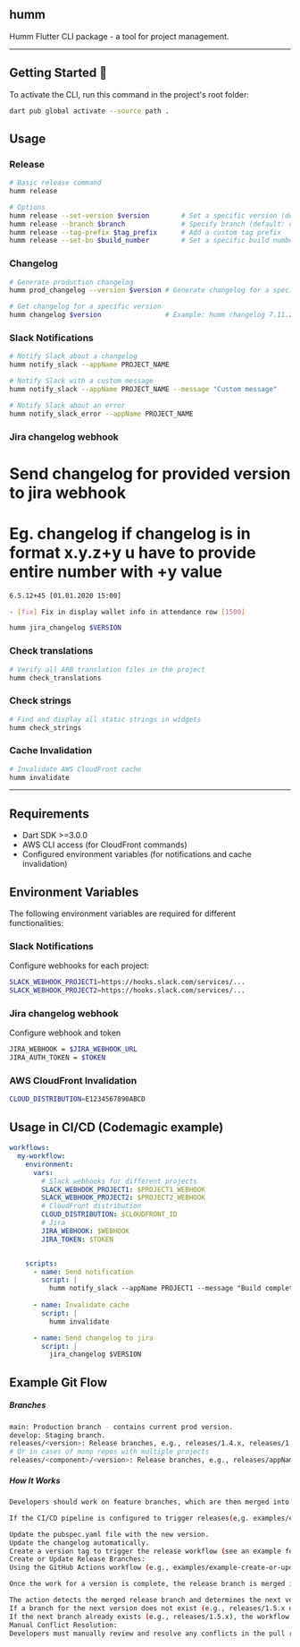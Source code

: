 ## humm

Humm Flutter CLI package - a tool for project management.

---

## Getting Started 🚀

To activate the CLI, run this command in the project's root folder:

```sh
dart pub global activate --source path .
```

## Usage

### Release

```sh
# Basic release command
humm release

# Options
humm release --set-version $version        # Set a specific version (default: increment by 1)
humm release --branch $branch              # Specify branch (default: develop)
humm release --tag-prefix $tag_prefix      # Add a custom tag prefix
humm release --set-bn $build_number        # Set a specific build number

```

### Changelog

```sh
# Generate production changelog
humm prod_changelog --version $version # Generate changelog for a specific version

# Get changelog for a specific version
humm changelog $version                # Example: humm changelog 7.11.2
```

### Slack Notifications

```sh
# Notify Slack about a changelog
humm notify_slack --appName PROJECT_NAME

# Notify Slack with a custom message
humm notify_slack --appName PROJECT_NAME --message "Custom message"

# Notify Slack about an error
humm notify_slack_error --appName PROJECT_NAME
```

### Jira changelog webhook

# Send changelog for provided version to jira webhook 
# Eg. changelog if changelog is in format x.y.z+y u have to provide entire number with +y value
```sh
6.5.12+45 [01.01.2020 15:00]

- [fix] Fix in display wallet info in attendance row [1500]
```

```sh
humm jira_changelog $VERSION
```

### Check translations

```sh
# Verify all ARB translation files in the project
humm check_translations
```

### Check strings

```sh
# Find and display all static strings in widgets
humm check_strings
```

### Cache Invalidation

```sh
# Invalidate AWS CloudFront cache
humm invalidate
```

---

## Requirements

- Dart SDK >=3.0.0
- AWS CLI access (for CloudFront commands)
- Configured environment variables (for notifications and cache invalidation)

## Environment Variables

The following environment variables are required for different functionalities:

### Slack Notifications

Configure webhooks for each project:

```sh
SLACK_WEBHOOK_PROJECT1=https://hooks.slack.com/services/...
SLACK_WEBHOOK_PROJECT2=https://hooks.slack.com/services/...
```

### Jira changelog webhook

Configure webhook and token

```sh
JIRA_WEBHOOK = $JIRA_WEBHOOK_URL
JIRA_AUTH_TOKEN = $TOKEN
```

### AWS CloudFront Invalidation

```sh
CLOUD_DISTRIBUTION=E1234567890ABCD
```

## Usage in CI/CD (Codemagic example)

```yaml
workflows:
  my-workflow:
    environment:
      vars:
        # Slack webhooks for different projects
        SLACK_WEBHOOK_PROJECT1: $PROJECT1_WEBHOOK
        SLACK_WEBHOOK_PROJECT2: $PROJECT2_WEBHOOK
        # CloudFront distribution
        CLOUD_DISTRIBUTION: $CLOUDFRONT_ID
        # Jira 
        JIRA_WEBHOOK: $WEBHOOK
        JIRA_TOKEN: $TOKEN


    scripts:
      - name: Send notification
        script: |
          humm notify_slack --appName PROJECT1 --message "Build completed"
      
      - name: Invalidate cache
        script: |
          humm invalidate

      - name: Send changelog to jira
        script: |
          jira_changelog $VERSION
```

## Example Git Flow

##### Branches
```sh
main: Production branch - contains current prod version.
develop: Staging branch.
releases/<version>: Release branches, e.g., releases/1.4.x, releases/1.4.x.
# Or in cases of mono repos with multiple projects
releases/<component>/<version>: Release branches, e.g., releases/appName/1.4.x, releases/appName2/3.5.x.
```

##### How It Works
```sh
Developers should work on feature branches, which are then merged into release branches (e.g., releases/1.4.x or releases/appName/1.4.x).

If the CI/CD pipeline is configured to trigger releases(e,g. examples/example-ci-cd-create-version.yaml), any push or merge to a releases/x branch will automatically initiate a release process, it will:

Update the pubspec.yaml file with the new version.
Update the changelog automatically.
Create a version tag to trigger the release workflow (see an example for tag triggers in examples/example-tag-trigger.yaml).
Create or Update Release Branches:
Using the GitHub Actions workflow (e.g., examples/example-create-or-update-branch.yaml):

Once the work for a version is complete, the release branch is merged into develop.

The action detects the merged release branch and determines the next version.
If a branch for the next version does not exist (e.g., releases/1.5.x or releases/appName/1.5.x), the workflow creates the new release branch and updates the pubspec.yaml file with the next version. The new branch is then pushed to the repository.
If the next branch already exists (e.g., releases/1.5.x), the workflow creates pull requests from develop to all higher-version branches (based on pubspec.yaml from develop) (e.g., releases/1.6.x, releases/1.7.x) to propagate changes.
Manual Conflict Resolution:
Developers must manually review and resolve any conflicts in the pull requests created for higher-version branches before merging them.
```

[license_badge]: https://img.shields.io/badge/license-MIT-blue.svg
[license_link]: https://opensource.org/licenses/MIT
[very_good_analysis_badge]: https://img.shields.io/badge/style-very_good_analysis-B22C89.svg
[very_good_analysis_link]: https://pub.dev/packages/very_good_analysis
